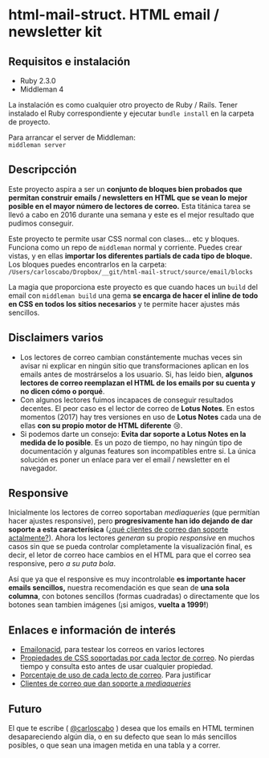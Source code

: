 html-mail-struct. HTML email / newsletter kit
=============================================

## Requisitos e instalación

- Ruby 2.3.0
- Middleman 4

La instalación es como cualquier otro proyecto de Ruby / Rails. Tener instalado el Ruby correspondiente y ejecutar `bundle install` en la carpeta de proyecto.

Para arrancar el server de Middleman:  
`middleman server`

## Descripcción

Este proyecto aspira a ser un **conjunto de bloques bien probados que permitan construir emails / newsletters en HTML que se vean lo mejor posible en el mayor número de lectores de correo.** Esta titánica tarea se llevó a cabo en 2016 durante una semana y este es el mejor resultado que pudimos conseguir.

Este proyecto te permite usar CSS normal con clases... etc y bloques. Funciona como un repo de `middleman` normal y corriente. Puedes crear vistas, y en ellas **importar los diferentes partials de cada tipo de bloque.** Los bloques puedes encontrarlos en la carpeta: `/Users/carloscabo/Dropbox/__git/html-mail-struct/source/email/blocks`

La magia que proporciona este proyecto es que cuando haces un `build` del email con `middleman build` una gema **se encarga de hacer el inline de todo en CSS en todos los sitios necesarios** y te permite hacer ajustes más sencillos.

## Disclaimers varios

- Los lectores de correo cambian constántemente muchas veces sin avisar ni explicar en ningún sitio que transformaciones aplican en los emails antes de mostrárselos a los usuario. Si, has leido bien, **algunos lectores de correo reemplazan el HTML de los emails por su cuenta y no dicen cómo o porqué**.
- Con algunos lectores fuimos incapaces de conseguir resultados decentes. El peor caso es el lector de correo de **Lotus Notes**. En estos momentos (2017) hay tres versiones en uso de **Lotus Notes** cada una de ellas **con su propio motor de HTML diferente** 😢.
- Si podemos darte un consejo: **Evita dar soporte a Lotus Notes en la medida de lo posible**. Es un pozo de tiempo, no hay ningún tipo de documentación y algunas features son incompatibles entre si. La única solución es poner un enlace para ver el email / newsletter en el navegador.

## Responsive

Inicialmente los lectores de correo soportaban _mediaqueries_ (que permitían hacer ajustes responsive), pero **progresivamente han ido dejando de dar soporte a esta caracterísica** ([¿qué clientes de correo dan soporte actalmente?](https://litmus.com/help/email-clients/media-query-support/)). Ahora los lectores _generan_ su propio _responsive_ en muchos casos sin que se pueda controlar completamente la visualización final, es decir, el letor de correo hace cambios en el HTML para que el correo sea responsive, pero _a su puta bola_.

Así que ya que el responsive es muy incontrolable **es importante hacer emails sencillos,** nuestra recomendación es que sean de **una sola columna**, con botones sencillos (formas cuadradas) o directamente que los botones sean tambien imágenes (¡si amigos, **vuelta a 1999!**)

## Enlaces e información de interés

- [Emailonacid](https://www.emailonacid.com/), para testear los correos en varios lectores
- [Propiedades de CSS soportadas por cada lector de correo](https://www.campaignmonitor.com/css/color-background/background-attachment/). No pierdas tiempo y consulta esto antes de usar cualquier propiedad.
- [Porcentaje de uso de cada lecto de correo](https://emailclientmarketshare.com/). Para justificar 
- [Clientes de correo que dan soporte a _mediaqueries_](https://litmus.com/help/email-clients/media-query-support/)

## Futuro

El que te escribe ( [@carloscabo](https://github.com/carloscabo) ) desea que los emails en HTML terminen desapareciendo algún día, o en su defecto que sean lo más sencillos posibles, o que sean una imagen metida en una tabla y a correr.